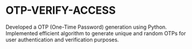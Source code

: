 # OTP-VERIFY-ACCESS
Developed a OTP (One-Time Password) generation using Python. Implemented efficient algorithm to generate unique and random OTPs for user authentication and verification purposes.
